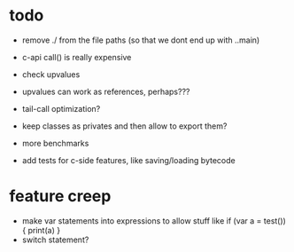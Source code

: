 # todo

* remove ./ from the file paths (so that we dont end up with ..main)
* c-api call() is really expensive
* check upvalues
* upvalues can work as references, perhaps???
* tail-call optimization?
* keep classes as privates and then allow to export them?
* more benchmarks

* add tests for c-side features, like saving/loading bytecode

# feature creep
* make var statements into expressions to allow stuff like if (var a = test()) { print(a) }
* switch statement?